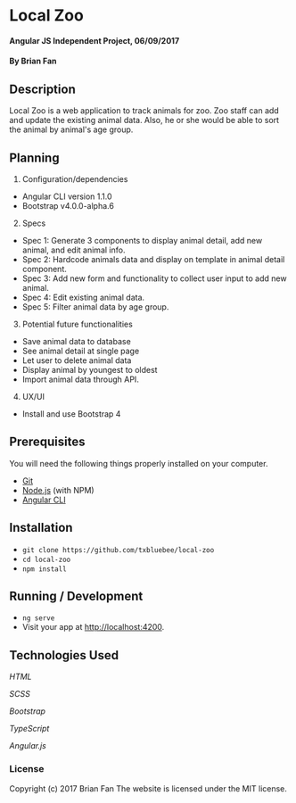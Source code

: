 # Local Zoo

#### Angular JS Independent Project, 06/09/2017

#### By Brian Fan

## Description

Local Zoo is a web application to track animals for zoo. Zoo staff can add and update the existing animal data. Also, he or she would be able to sort the animal by animal's age group.

## Planning

1. Configuration/dependencies
  * Angular CLI version 1.1.0
  * Bootstrap v4.0.0-alpha.6

2. Specs
  * Spec 1: Generate 3 components to display animal detail, add new animal, and edit animal info.
  * Spec 2: Hardcode animals data and display on template in animal detail component.
  * Spec 3: Add new form and functionality to collect user input to add new animal.
  * Spec 4: Edit existing animal data.
  * Spec 5: Filter animal data by age group.

3. Potential future functionalities
  * Save animal data to database
  * See animal detail at single page
  * Let user to delete animal data
  * Display animal by youngest to oldest
  * Import animal data through API.

4. UX/UI
  * Install and use Bootstrap 4

## Prerequisites

You will need the following things properly installed on your computer.
* [Git](https://git-scm.com/)
* [Node.js](https://nodejs.org/) (with NPM)
* [Angular CLI](https://cli.angular.io/)

## Installation

* `git clone https://github.com/txbluebee/local-zoo`
* `cd local-zoo`
* `npm install`

## Running / Development

* `ng serve`
* Visit your app at [http://localhost:4200](http://localhost:4200).

## Technologies Used

_HTML_

_SCSS_

_Bootstrap_

_TypeScript_

_Angular.js_

### License

Copyright (c) 2017 Brian Fan
The website is licensed under the MIT license.
